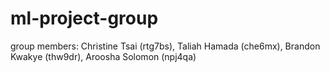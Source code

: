 # ml-project-group
group members: Christine Tsai (rtg7bs), Taliah Hamada (che6mx), Brandon Kwakye (thw9dr), Aroosha Solomon (npj4qa)
